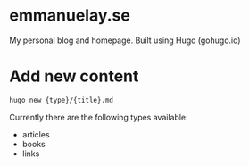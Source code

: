 # emmanuelay.se
My personal blog and homepage.
Built using Hugo (gohugo.io)

# Add new content


```sh
hugo new {type}/{title}.md
```

Currently there are the following types available:
* articles
* books
* links